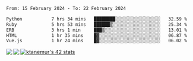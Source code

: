 <!--START_SECTION:waka-->

```txt
From: 15 February 2024 - To: 22 February 2024

Python           7 hrs 34 mins   ████████░░░░░░░░░░░░░░░░░   32.59 %
Ruby             5 hrs 53 mins   ██████▒░░░░░░░░░░░░░░░░░░   25.34 %
ERB              3 hrs 1 min     ███▒░░░░░░░░░░░░░░░░░░░░░   13.01 %
HTML             1 hr 35 mins    █▓░░░░░░░░░░░░░░░░░░░░░░░   06.87 %
Vue.js           1 hr 24 mins    █▓░░░░░░░░░░░░░░░░░░░░░░░   06.02 %
```

<!--END_SECTION:waka-->
<a href="https://github.com/anuraghazra/github-readme-stats">
  <img align="left" src="https://github-readme-stats.vercel.app/api?username=Tanesan&count_private=true&show_icons=true" />
<img align="left" src="https://github-readme-stats.vercel.app/api/top-langs/?username=Tanesan" />
</a>

[![ktanemur's 42 stats](https://badge42.vercel.app/api/v2/cl1wslf6s002109l771rng2w8/stats?cursusId=21&coalitionId=62)](https://github.com/JaeSeoKim/badge42)
